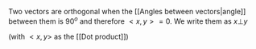 Two vectors are orthogonal when the [[Angles between vectors|angle]] between them is $90^o$ and therefore $<x,y> = 0$. We write them as $x \bot y$ 

(with $<x,y>$ as the [[Dot product]])

